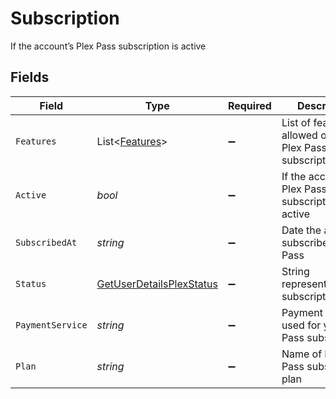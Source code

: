 # Subscription

If the account’s Plex Pass subscription is active


## Fields

| Field                                                                         | Type                                                                          | Required                                                                      | Description                                                                   | Example                                                                       |
| ----------------------------------------------------------------------------- | ----------------------------------------------------------------------------- | ----------------------------------------------------------------------------- | ----------------------------------------------------------------------------- | ----------------------------------------------------------------------------- |
| `Features`                                                                    | List<[Features](../../Models/Requests/Features.md)>                           | :heavy_minus_sign:                                                            | List of features allowed on your Plex Pass subscription                       |                                                                               |
| `Active`                                                                      | *bool*                                                                        | :heavy_minus_sign:                                                            | If the account's Plex Pass subscription is active                             | true                                                                          |
| `SubscribedAt`                                                                | *string*                                                                      | :heavy_minus_sign:                                                            | Date the account subscribed to Plex Pass                                      | 2021-04-12T18:21:12Z                                                          |
| `Status`                                                                      | [GetUserDetailsPlexStatus](../../Models/Requests/GetUserDetailsPlexStatus.md) | :heavy_minus_sign:                                                            | String representation of subscriptionActive                                   | Inactive                                                                      |
| `PaymentService`                                                              | *string*                                                                      | :heavy_minus_sign:                                                            | Payment service used for your Plex Pass subscription                          |                                                                               |
| `Plan`                                                                        | *string*                                                                      | :heavy_minus_sign:                                                            | Name of Plex Pass subscription plan                                           |                                                                               |